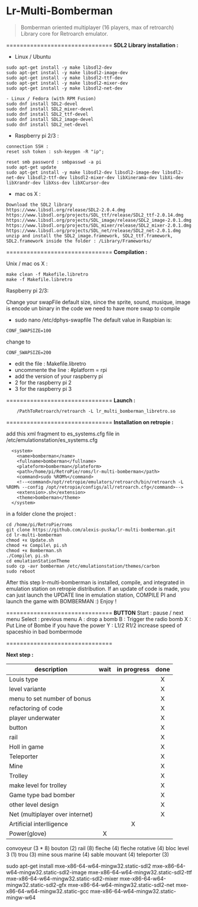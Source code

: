 **Lr-Multi-Bomberman**
===============================

> Bomberman oriented multiplayer (16 players, max of retroarch) Library
> core for Retroarch emulator.


===============================
**SDL2 Library installation :** 

- Linux / Ubuntu
```
sudo apt-get install -y make libsdl2-dev 
sudo apt-get install -y make libsdl2-image-dev 
sudo apt-get install -y make libsdl2-ttf-dev 
sudo apt-get install -y make libsdl2-mixer-dev 
sudo apt-get install -y make libsdl2-net-dev 

- Linux / Fedora (with RPM Fusion)
sudo dnf install SDL2-devel
sudo dnf install SDL2_mixer-devel
sudo dnf install SDL2_ttf-devel
sudo dnf install SDL2_image-devel
sudo dnf install SDL2_net-devel
```


- Raspberry pi 2/3 : 

```
connection SSH : 
reset ssh token : ssh-keygen -R "ip";

reset smb password : smbpasswd -a pi
sudo apt-get update
sudo apt-get install -y make libsdl2-dev libsdl2-image-dev libsdl2-net-dev libsdl2-ttf-dev libsdl2-mixer-dev libXinerama-dev libXi-dev libXrandr-dev libXss-dev libXCursor-dev
```


- mac os X : 
```
Download the SDL2 library
https://www.libsdl.org/release/SDL2-2.0.4.dmg
https://www.libsdl.org/projects/SDL_ttf/release/SDL2_ttf-2.0.14.dmg
https://www.libsdl.org/projects/SDL_image/release/SDL2_image-2.0.1.dmg
https://www.libsdl.org/projects/SDL_mixer/release/SDL2_mixer-2.0.1.dmg
https://www.libsdl.org/projects/SDL_net/release/SDL2_net-2.0.1.dmg
unzip and install the SDL2_image.framework, SDL2_ttf.framework, SDL2.framework inside the folder : /Library/Frameworks/
```



===============================
**Compilation :**

Unix / mac os X : 
```
make clean -f Makefile.libretro
make -f Makefile.libretro
```

Raspberry pi 2/3: 

Change your swapFile default size, since the sprite, sound, musique, image is encode un binary in the code we need to have more swap to compile 
- sudo nano /etc/dphys-swapfile
The default value in Raspbian is:
```
CONF_SWAPSIZE=100
```
change to 
```
CONF_SWAPSIZE=200
```

- edit the file : Makefile.libretro
- uncommente the line : #platform = rpi
- add the version of your raspberry pi
- 2 for the raspberry pi 2
- 3 for the raspberry pi 3

===============================
**Launch :**
```
	/PathToRetroarch/retroarch -L lr_multi_bomberman_libretro.so
```

===============================
**Installation on retropie :**

add this xml fragment to es_systems.cfg file in /etc/emulationstation/es_systems.cfg
```
  <system>
    <name>bomberman</name>
    <fullname>bomberman</fullname>
    <plateform>bomberman</plateform>
    <path>/home/pi/RetroPie/roms/lr-multi-bomberman</path>
    <command>sudo %ROM%</command>
    <!--<command>/opt/retropie/emulators/retroarch/bin/retroarch -L %ROM% --config /opt/retropie/configs/all/retroarch.cfg</command>-->
    <extension>.sh</extension>
    <theme>bomberman</theme>
  </system>
```


in a folder clone the project : 
```
cd /home/pi/RetroPie/roms
git clone https://github.com/alexis-puska/lr-multi-bomberman.git
cd lr-multi-bomberman
chmod +x Update.sh
chmod +x Compile\ pi.sh
chmod +x Bomberman.sh
./Compile\ pi.sh
cd emulationStationTheme
sudo cp -avr bomberman /etc/emulationstation/themes/carbon
sudo reboot
```

After this step lr-multi-bomberman is installed, compile, and integrated in emulation station on retropie distribution. If an update of code is made, you can just launch the UPDATE line in emulation station, COMPILE PI and launch the game with BOMBERMAN :) Enjoy !

===============================
**BUTTON**
Start : pause / next menu
Select : previous menu
A : drop a bomb
B : Trigger the radio bomb
X : Put Line of Bombe if you have the power
Y : 
L1/2 R1/2 increase speed of spaceshio in bad bombermode


===============================

**Next step :**

|description                                |wait|in progress|done|
|-------------------------------------------|:--:|:---------:|:--:|
|Louis type                                 |    |           |X   |
|level variante                             |    |           |X   |
|menu to set number of bonus                |    |           |X   |
|refactoring of code                        |    |           |X   |
|player underwater                          |    |           |X   |
|button	                                    |    |           |X   |
|rail                                       |    |           |X   |
|Holl in game                               |    |           |X   |
|Teleporter                                 |    |           |X   |
|Mine                                       |    |           |X   |
|Trolley                                    |    |           |X   |
|make level for trolley	                    |    |           |X   |
|Game type bad bomber                       |    |           |X   |
|other level design                         |    |           |X   |
|Net (multiplayer over internet)            |    |           |X   |
|Artificial interlligence                   |    |X          |    |
|Power(glove)                               |X   |           |    |

convoyeur (3 * 8)
bouton (2)
rail (8)
fleche (4)
fleche rotative (4)
bloc level 3 (1)
trou (3)
mine sous marine (4)
sable mouvant (4)
teleporter (3)





sudo apt-get install mxe-x86-64-w64-mingw32.static-sdl2 mxe-x86-64-w64-mingw32.static-sdl2-image mxe-x86-64-w64-mingw32.static-sdl2-ttf mxe-x86-64-w64-mingw32.static-sdl2-mixer mxe-x86-64-w64-mingw32.static-sdl2-gfx mxe-x86-64-w64-mingw32.static-sdl2-net mxe-x86-64-w64-mingw32.static-gcc mxe-x86-64-w64-mingw32.static-mingw-w64

